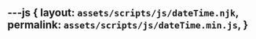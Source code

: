 ---js
{
  layout:    `assets/scripts/js/dateTime.njk`,
  permalink: `assets/scripts/js/dateTime.min.js`,
}
---
